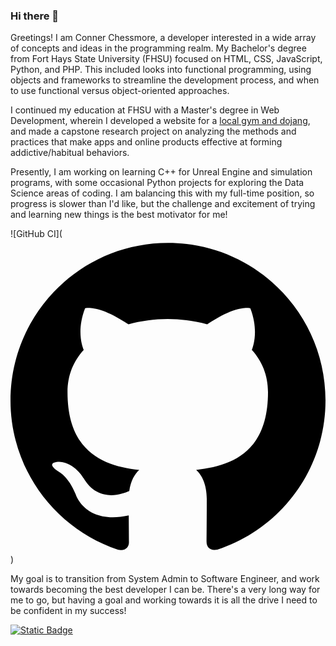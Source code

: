 ### Hi there 👋

<!--
**CChessmore/CChessmore** is a ✨ _special_ ✨ repository because its `README.md` (this file) appears on your GitHub profile.

Here are some ideas to get you started:

- 🔭 I’m currently working on ...
- 🌱 I’m currently learning ...
- 👯 I’m looking to collaborate on ...
- 🤔 I’m looking for help with ...
- 💬 Ask me about ...
- 📫 How to reach me: ...
- 😄 Pronouns: ...
- ⚡ Fun fact: ...
-->
Greetings! I am Conner Chessmore, a developer interested in a wide array of concepts and ideas in the programming realm.
My Bachelor's degree from Fort Hays State University (FHSU) focused on HTML, CSS, JavaScript, Python, and PHP. This included looks into functional programming, using objects and frameworks to streamline the development process, and when to use functional versus object-oriented approaches.

I continued my education at FHSU with a Master's degree in Web Development, wherein I developed a website for a <a href="http://sunyisgym.com">local gym and dojang</a>, and made a capstone research project on analyzing the methods and practices that make apps and online products effective at forming addictive/habitual behaviors.

Presently, I am working on learning C++ for Unreal Engine and simulation programs, with some occasional Python projects for exploring the Data Science areas of coding. I am balancing this with my full-time position, so 
progress is slower than I'd like, but the challenge and excitement of trying and learning new things is the best motivator for me!

![GitHub CI]([<svg role="img" viewBox="0 0 24 24" xmlns="http://www.w3.org/2000/svg"><title>GitHub</title><path d="M12 .297c-6.63 0-12 5.373-12 12 0 5.303 3.438 9.8 8.205 11.385.6.113.82-.258.82-.577 0-.285-.01-1.04-.015-2.04-3.338.724-4.042-1.61-4.042-1.61C4.422 18.07 3.633 17.7 3.633 17.7c-1.087-.744.084-.729.084-.729 1.205.084 1.838 1.236 1.838 1.236 1.07 1.835 2.809 1.305 3.495.998.108-.776.417-1.305.76-1.605-2.665-.3-5.466-1.332-5.466-5.93 0-1.31.465-2.38 1.235-3.22-.135-.303-.54-1.523.105-3.176 0 0 1.005-.322 3.3 1.23.96-.267 1.98-.399 3-.405 1.02.006 2.04.138 3 .405 2.28-1.552 3.285-1.23 3.285-1.23.645 1.653.24 2.873.12 3.176.765.84 1.23 1.91 1.23 3.22 0 4.61-2.805 5.625-5.475 5.92.42.36.81 1.096.81 2.22 0 1.606-.015 2.896-.015 3.286 0 .315.21.69.825.57C20.565 22.092 24 17.592 24 12.297c0-6.627-5.373-12-12-12"/></svg>](https://img.shields.io/badge/Repo-CPU_Simulate-green))

My goal is to transition from System Admin to Software Engineer, and work towards becoming the best developer I can be. There's a very long way for me to go, but having a goal and working towards it is all the drive I need to be confident in my success!

<a href="https://linkedin.com/in/conner-chessmore">![Static Badge](https://img.shields.io/badge/LinkedIn-Conner%20Chessmore-blue)</a>

